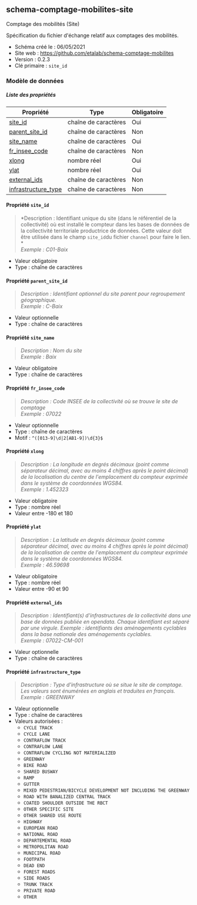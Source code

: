 <MenuSchema />

## schema-comptage-mobilites-site

Comptage des mobilités (Site)

Spécification du fichier d'échange relatif aux comptages des mobilités.

- Schéma créé le : 06/05/2021
- Site web : https://github.com/etalab/schema-comptage-mobilites
- Version : 0.2.3
- Clé primaire : `site_id`

### Modèle de données


##### Liste des propriétés

| Propriété | Type | Obligatoire |
| -- | -- | -- |
| [site_id](#propriete-site-id) | chaîne de caractères  | Oui |
| [parent_site_id](#propriete-parent-site-id) | chaîne de caractères  | Non |
| [site_name](#propriete-site-name) | chaîne de caractères  | Oui |
| [fr_insee_code](#propriete-fr-insee-code) | chaîne de caractères  | Non |
| [xlong](#propriete-xlong) | nombre réel  | Oui |
| [ylat](#propriete-ylat) | nombre réel  | Oui |
| [external_ids](#propriete-external-ids) | chaîne de caractères  | Non |
| [infrastructure_type](#propriete-infrastructure-type) | chaîne de caractères  | Non |

#### Propriété `site_id`

> *Description : Identifiant unique du site (dans le référentiel de la collectivité) où est installé le compteur dans les bases de données de la collectivité territoriale productrice de données. Cette valeur doit être utilisée dans le champ `site_id`du fichier `channel` pour faire le lien. *<br/>*Exemple : C01-Baix*
- Valeur obligatoire
- Type : chaîne de caractères

#### Propriété `parent_site_id`

> *Description : Identifiant optionnel du site parent pour regroupement géographique.*<br/>*Exemple : C-Baix*
- Valeur optionnelle
- Type : chaîne de caractères

#### Propriété `site_name`

> *Description : Nom du site*<br/>*Exemple : Baix*
- Valeur obligatoire
- Type : chaîne de caractères

#### Propriété `fr_insee_code`

> *Description : Code INSEE de la collectivité où se trouve le site de comptage*<br/>*Exemple : 07022*
- Valeur optionnelle
- Type : chaîne de caractères
- Motif : `^([013-9]\d|2[AB1-9])\d{3}$`

#### Propriété `xlong`

> *Description : La longitude en degrés décimaux (point comme séparateur décimal, avec au moins 4 chiffres après le point décimal) de la localisation du centre de l'emplacement du compteur exprimée dans le système de coordonnées WGS84.*<br/>*Exemple : 1.452323*
- Valeur obligatoire
- Type : nombre réel
- Valeur entre -180 et 180

#### Propriété `ylat`

> *Description : La latitude en degrés décimaux (point comme séparateur décimal, avec au moins 4 chiffres après le point décimal) de la localisation de centre de l'emplacement du compteur exprimée dans le système de coordonnées WGS84.*<br/>*Exemple : 46.59698*
- Valeur obligatoire
- Type : nombre réel
- Valeur entre -90 et 90

#### Propriété `external_ids`

> *Description : Identifiant(s) d'infrastructures de la collectivité dans une base de données publiée en opendata. Chaque identifiant est séparé par une virgule. Exemple : identifiants des aménagements cyclables dans la base nationale des aménagements cyclables.*<br/>*Exemple : 07022-CM-001*
- Valeur optionnelle
- Type : chaîne de caractères

#### Propriété `infrastructure_type`

> *Description : Type d'infrastructure où se situe le site de comptage. Les valeurs sont énumérées en anglais et traduites en français.*<br/>*Exemple : GREENWAY*
- Valeur optionnelle
- Type : chaîne de caractères
- Valeurs autorisées : 
    - `CYCLE TRACK`
    - `CYCLE LANE`
    - `CONTRAFLOW TRACK`
    - `CONTRAFLOW LANE`
    - `CONTRAFLOW CYCLING NOT MATERIALIZED`
    - `GREENWAY`
    - `BIKE ROAD`
    - `SHARED BUSWAY`
    - `RAMP`
    - `GUTTER`
    - `MIXED PEDESTRIAN/BICYCLE DEVELOPMENT NOT INCLUDING THE GREENWAY`
    - `ROAD WITH BANALIZED CENTRAL TRACK`
    - `COATED SHOULDER OUTSIDE THE RBCT`
    - `OTHER SPECIFIC SITE`
    - `OTHER SHARED USE ROUTE`
    - `HIGHWAY`
    - `EUROPEAN ROAD`
    - `NATIONAL ROAD`
    - `DEPARTEMENTAL ROAD`
    - `METROPOLITAN ROAD`
    - `MUNICIPAL ROAD`
    - `FOOTPATH`
    - `DEAD END`
    - `FOREST ROADS`
    - `SIDE ROADS`
    - `TRUNK TRACK`
    - `PRIVATE ROAD`
    - `OTHER`
